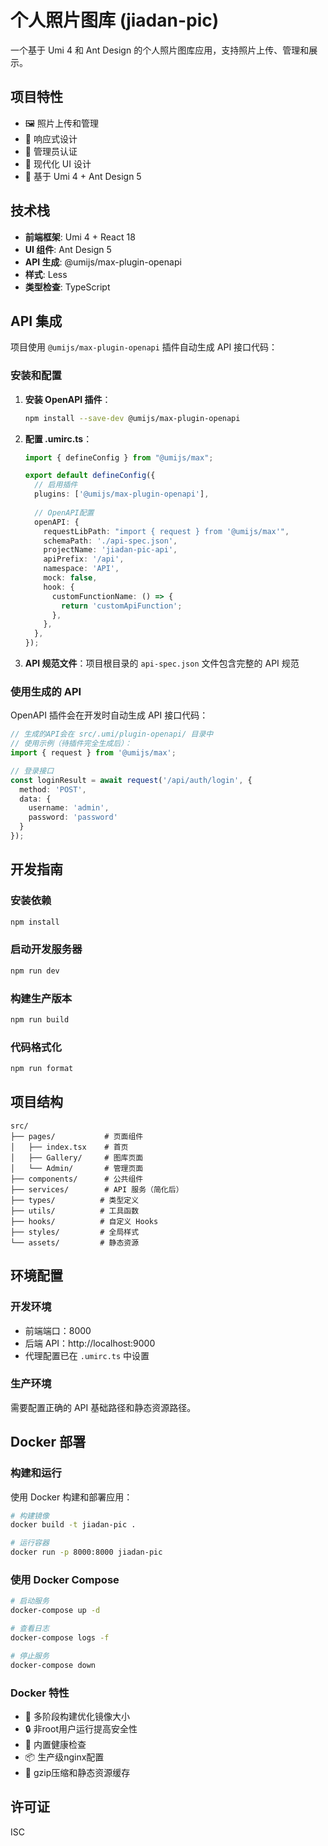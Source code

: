 # 个人照片图库 (jiadan-pic)

一个基于 Umi 4 和 Ant Design 的个人照片图库应用，支持照片上传、管理和展示。

## 项目特性

- 🖼️ 照片上传和管理
- 📱 响应式设计
- 🔐 管理员认证
- 🎨 现代化 UI 设计
- 🚀 基于 Umi 4 + Ant Design 5

## 技术栈

- **前端框架**: Umi 4 + React 18
- **UI 组件**: Ant Design 5
- **API 生成**: @umijs/max-plugin-openapi
- **样式**: Less
- **类型检查**: TypeScript

## API 集成

项目使用 `@umijs/max-plugin-openapi` 插件自动生成 API 接口代码：

### 安装和配置

1. **安装 OpenAPI 插件**：
   ```bash
   npm install --save-dev @umijs/max-plugin-openapi
   ```

2. **配置 .umirc.ts**：
   ```typescript
   import { defineConfig } from "@umijs/max";

   export default defineConfig({
     // 启用插件
     plugins: ['@umijs/max-plugin-openapi'],
     
     // OpenAPI配置
     openAPI: {
       requestLibPath: "import { request } from '@umijs/max'",
       schemaPath: './api-spec.json',
       projectName: 'jiadan-pic-api',
       apiPrefix: '/api',
       namespace: 'API',
       mock: false,
       hook: {
         customFunctionName: () => {
           return 'customApiFunction';
         },
       },
     },
   });
   ```

3. **API 规范文件**：项目根目录的 `api-spec.json` 文件包含完整的 API 规范

### 使用生成的 API

OpenAPI 插件会在开发时自动生成 API 接口代码：

```typescript
// 生成的API会在 src/.umi/plugin-openapi/ 目录中
// 使用示例（待插件完全生成后）：
import { request } from '@umijs/max';

// 登录接口
const loginResult = await request('/api/auth/login', {
  method: 'POST',
  data: {
    username: 'admin',
    password: 'password'
  }
});
```

## 开发指南

### 安装依赖

```bash
npm install
```

### 启动开发服务器

```bash
npm run dev
```

### 构建生产版本

```bash
npm run build
```

### 代码格式化

```bash
npm run format
```

## 项目结构

```
src/
├── pages/           # 页面组件
│   ├── index.tsx    # 首页
│   ├── Gallery/     # 图库页面
│   └── Admin/       # 管理页面
├── components/      # 公共组件
├── services/        # API 服务（简化后）
├── types/          # 类型定义
├── utils/          # 工具函数
├── hooks/          # 自定义 Hooks
├── styles/         # 全局样式
└── assets/         # 静态资源
```

## 环境配置

### 开发环境

- 前端端口：8000
- 后端 API：http://localhost:9000
- 代理配置已在 `.umirc.ts` 中设置

### 生产环境

需要配置正确的 API 基础路径和静态资源路径。

## Docker 部署

### 构建和运行

使用 Docker 构建和部署应用：

```bash
# 构建镜像
docker build -t jiadan-pic .

# 运行容器
docker run -p 8000:8000 jiadan-pic
```

### 使用 Docker Compose

```bash
# 启动服务
docker-compose up -d

# 查看日志
docker-compose logs -f

# 停止服务
docker-compose down
```

### Docker 特性

- 🐳 多阶段构建优化镜像大小
- 🔒 非root用户运行提高安全性
- 🏥 内置健康检查
- 📦 生产级nginx配置
- 🚀 gzip压缩和静态资源缓存

## 许可证

ISC 